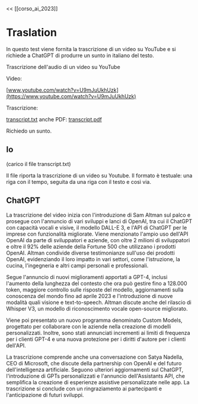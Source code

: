 << [[corso_ai_2023]]

# Traslation

In questo test viene fornita la trascrizione di un video su YouTube
e si richiede a ChatGPT di produrre un sunto in italiano del testo.

Trascrizione dell'audio di un video su YouTube

Video:

[www.youtube.com/watch?v=U9mJuUkhUzk](https://www.youtube.com/watch?v=U9mJuUkhUzk)

Trascrizione:

[transcript.txt](transcript.txt) anche PDF: [transcript.pdf](transcript.pdf)

Richiedo un sunto.



## Io

(carico il file transcript.txt)

Il file riporta la trascrizione di un video su Youtube. Il formato è testuale: una riga con il tempo, seguita da una riga con il testo e così via.



## ChatGPT

La trascrizione del video inizia con l'introduzione di Sam Altman sul palco e prosegue con l'annuncio di vari sviluppi e lanci di OpenAI, tra cui il ChatGPT con capacità vocali e visive, il modello DALL-E 3, e l'API di ChatGPT per le imprese con funzionalità migliorate. Viene menzionato l'ampio uso dell'API OpenAI da parte di sviluppatori e aziende, con oltre 2 milioni di sviluppatori e oltre il 92% delle aziende della Fortune 500 che utilizzano i prodotti OpenAI. Altman condivide diverse testimonianze sull'uso dei prodotti OpenAI, evidenziando il loro impatto in vari settori, come l'istruzione, la cucina, l'ingegneria e altri campi personali e professionali.

Segue l'annuncio di nuovi miglioramenti apportati a GPT-4, inclusi l'aumento della lunghezza del contesto che ora può gestire fino a 128.000 token, maggiore controllo sulle risposte del modello, aggiornamenti sulla conoscenza del mondo fino ad aprile 2023 e l'introduzione di nuove modalità quali visione e text-to-speech. Altman discute anche del rilascio di Whisper V3, un modello di riconoscimento vocale open-source migliorato.

Viene poi presentato un nuovo programma denominato Custom Models, progettato per collaborare con le aziende nella creazione di modelli personalizzati. Inoltre, sono stati annunciati incrementi ai limiti di frequenza per i clienti GPT-4 e una nuova protezione per i diritti d'autore per i clienti dell'API.

La trascrizione comprende anche una conversazione con Satya Nadella, CEO di Microsoft, che discute della partnership con OpenAI e del futuro dell'intelligenza artificiale. Seguono ulteriori aggiornamenti sul ChatGPT, l'introduzione di GPTs personalizzati e l'annuncio dell'Assistants API, che semplifica la creazione di esperienze assistive personalizzate nelle app. La trascrizione si conclude con un ringraziamento ai partecipanti e l'anticipazione di futuri sviluppi.

